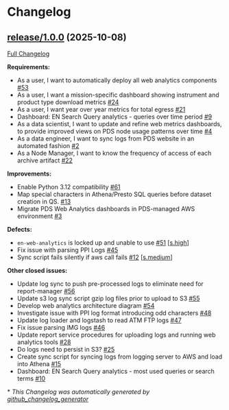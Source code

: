 # Changelog

## [release/1.0.0](https://github.com/NASA-PDS/web-analytics/tree/release/1.0.0) (2025-10-08)

[Full Changelog](https://github.com/NASA-PDS/web-analytics/compare/d6977fda23e31e92e8229725ad26c02e0e665157...release/1.0.0)

**Requirements:**

- As a user, I want to automatically deploy all web analytics components [\#53](https://github.com/NASA-PDS/web-analytics/issues/53)
- As a user, I want a mission-specific dashboard showing instrument and product type download metrics [\#24](https://github.com/NASA-PDS/web-analytics/issues/24)
- As a user, I want year over year metrics for total egress [\#21](https://github.com/NASA-PDS/web-analytics/issues/21)
- Dashboard: EN Search Query analytics - queries over time period [\#9](https://github.com/NASA-PDS/web-analytics/issues/9)
- As a data scientist, I want to update and refine web metrics dashboards, to provide improved views on PDS node usage patterns over time [\#4](https://github.com/NASA-PDS/web-analytics/issues/4)
- As a data engineer, I want to sync logs from PDS website in an automated fashion [\#2](https://github.com/NASA-PDS/web-analytics/issues/2)
- As a Node Manager, I want to know the frequency of access of each archive artifact [\#22](https://github.com/NASA-PDS/web-analytics/issues/22)

**Improvements:**

- Enable Python 3.12 compatibility [\#61](https://github.com/NASA-PDS/web-analytics/issues/61)
- Map special characters in Athena/Presto SQL queries before dataset creation in QS. [\#13](https://github.com/NASA-PDS/web-analytics/issues/13)
- Migrate PDS Web Analytics dashboards in PDS-managed AWS environment [\#3](https://github.com/NASA-PDS/web-analytics/issues/3)

**Defects:**

- `en-web-analytics` is locked up and unable to use [\#51](https://github.com/NASA-PDS/web-analytics/issues/51) [[s.high](https://github.com/NASA-PDS/web-analytics/labels/s.high)]
- Fix issue with parsing PPI Logs [\#45](https://github.com/NASA-PDS/web-analytics/issues/45)
- Sync script fails silently if aws call fails [\#12](https://github.com/NASA-PDS/web-analytics/issues/12) [[s.medium](https://github.com/NASA-PDS/web-analytics/labels/s.medium)]

**Other closed issues:**

- Update log sync to push pre-processed logs to eliminate need for report-manager [\#56](https://github.com/NASA-PDS/web-analytics/issues/56)
- Update s3 log sync script gzip log files prior to upload to S3 [\#55](https://github.com/NASA-PDS/web-analytics/issues/55)
- Develop web analytics architecture diagram [\#54](https://github.com/NASA-PDS/web-analytics/issues/54)
- Investigate issue with PPI log format introducing odd characters [\#48](https://github.com/NASA-PDS/web-analytics/issues/48)
- Update log loader and logstash to read ATM FTP logs [\#47](https://github.com/NASA-PDS/web-analytics/issues/47)
- Fix issue parsing IMG logs [\#46](https://github.com/NASA-PDS/web-analytics/issues/46)
- Update report service procedures for uploading logs and running web analytics tools [\#28](https://github.com/NASA-PDS/web-analytics/issues/28)
- Do logs need to persist in S3? [\#25](https://github.com/NASA-PDS/web-analytics/issues/25)
- Create sync script for syncing logs from logging server to AWS and load into Athena [\#15](https://github.com/NASA-PDS/web-analytics/issues/15)
- Dashboard: EN Search Query analytics - most used queries or search terms [\#10](https://github.com/NASA-PDS/web-analytics/issues/10)



\* *This Changelog was automatically generated by [github_changelog_generator](https://github.com/github-changelog-generator/github-changelog-generator)*
